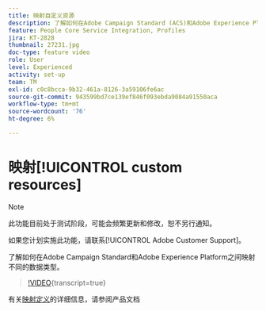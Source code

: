 ```yaml
---
title: 映射自定义资源
description: 了解如何在Adobe Campaign Standard (ACS)和Adobe Experience Platform (AEP)之间映射不同的数据类型
feature: People Core Service Integration, Profiles
jira: KT-2828
thumbnail: 27231.jpg
doc-type: feature video
role: User
level: Experienced
activity: set-up
team: TM
exl-id: c0c8bcca-9b32-461a-8126-3a59106fe6ac
source-git-commit: 943599bd7ce139ef846f093ebda9084a91550aca
workflow-type: tm+mt
source-wordcount: '76'
ht-degree: 6%

---
```


# 映射[!UICONTROL custom resources]

>[!NOTE]
>
>此功能目前处于测试阶段，可能会频繁更新和修改，恕不另行通知。
>
>如果您计划实施此功能，请联系[!UICONTROL Adobe Customer Support]。

了解如何在Adobe Campaign Standard和Adobe Experience Platform之间映射不同的数据类型。

>[!VIDEO](https://video.tv.adobe.com/v/27231?learn=on){transcript=true}

有关[映射定义](https://experienceleague.adobe.com/docs/campaign-standard/using/integrating-with-adobe-cloud/adobe-experience-platform/data-connector/aep-mapping-definition.html)的详细信息，请参阅产品文档
